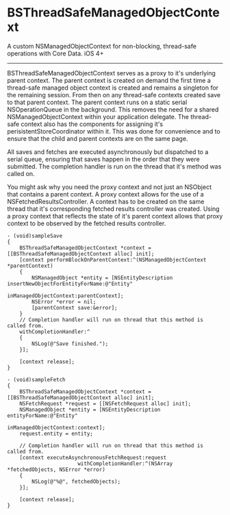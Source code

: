 BSThreadSafeManagedObjectContext
==============================
A custom NSManagedObjectContext for non-blocking, thread-safe operations with Core Data. iOS 4+
- - -
BSThreadSafeManagedObjectContext serves as a proxy to it's underlying parent context. 
The parent context is created on demand the first time a thread-safe managed object context is created and remains a singleton for the remaining session. 
From then on any thread-safe contexts created save to that parent context. 
The parent context runs on a static serial NSOperationQueue in the background. 
This removes the need for a shared NSManagedObjectContext within your application delegate.
The thread-safe context also has the components for assigning it's perisistentStoreCoordinator within it. This was done for convenience and to ensure that the child and parent contexts are on the same page.

All saves and fetches are executed asynchronously but dispatched to a serial queue, ensuring that saves happen in the order that they were submitted. The completion
handler is run on the thread that it's method was called on.

You might ask why you need the proxy context and not just an NSObject that contains a parent context.
A proxy context allows for the use of a NSFetchedResultsController.
A context has to be created on the same thread that it's corresponding fetched results controller was created.
Using a proxy context that reflects the state of it's parent context allows that proxy context to be observed by the fetched results controller.


    - (void)sampleSave
    {
        BSThreadSafeManagedObjectContext *context = [[BSThreadSafeManagedObjectContext alloc] init];
        [context performBlockOnParentContext:^(NSManagedObjectContext *parentContext)
        {
            NSManagedObject *entity = [NSEntityDescription insertNewObjectForEntityForName:@"Entity" 
                                                                    inManagedObjectContext:parentContext];
            NSError *error = nil;
            [parentContext save:&error];
        }
        // Completion handler will run on thread that this method is called from.
        withCompletionHandler:^
        {
            NSLog(@"Save finished.");
        }];
    
        [context release];
    }
    
    - (void)sampleFetch
    {
        BSThreadSafeManagedObjectContext *context = [[BSThreadSafeManagedObjectContext alloc] init];
        NSFetchRequest *request = [[NSFetchRequest alloc] init];
        NSManagedObject *entity = [NSEntityDescription entityForName:@"Entity" 
                                              inManagedObjectContext:context];    
        request.entity = entity;
        
        // Completion handler will run on thread that this method is called from.
        [context executeAsynchronousFetchRequest:request
                           withCompletionHandler:^(NSArray *fetchedObjects, NSError *error) 
        {
            NSLog(@"%@", fetchedObjects);
        }];
        
        [context release];
    }
